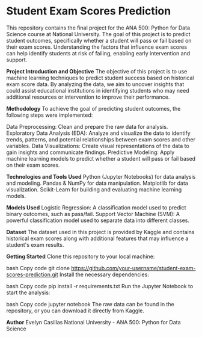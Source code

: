 # Student Exam Scores Prediction  
This repository contains the final project for the ANA 500: Python for Data Science course at National University. The goal of this project is to predict student outcomes, specifically whether a student will pass or fail based on their exam scores. Understanding the factors that influence exam scores can help identify students at risk of failing, enabling early intervention and support.

**Project Introduction and Objective**
The objective of this project is to use machine learning techniques to predict student success based on historical exam score data. By analyzing the data, we aim to uncover insights that could assist educational institutions in identifying students who may need additional resources or intervention to improve their performance.

**Methodology**
To achieve the goal of predicting student outcomes, the following steps were implemented:

Data Preprocessing: Clean and prepare the raw data for analysis.
Exploratory Data Analysis (EDA): Analyze and visualize the data to identify trends, patterns, and potential relationships between exam scores and other variables.
Data Visualizations: Create visual representations of the data to gain insights and communicate findings.
Predictive Modeling: Apply machine learning models to predict whether a student will pass or fail based on their exam scores.

**Technologies and Tools Used**
Python (Jupyter Notebooks) for data analysis and modeling.
Pandas & NumPy for data manipulation.
Matplotlib for data visualization.
Scikit-Learn for building and evaluating machine learning models.

**Models Used**
Logistic Regression: A classification model used to predict binary outcomes, such as pass/fail.
Support Vector Machine (SVM): A powerful classification model used to separate data into different classes.

**Dataset**
The dataset used in this project is provided by Kaggle and contains historical exam scores along with additional features that may influence a student's exam results.

**Getting Started**
Clone this repository to your local machine:

bash
Copy code
git clone https://github.com/your-username/student-exam-scores-prediction.git
Install the necessary dependencies:

bash
Copy code
pip install -r requirements.txt
Run the Jupyter Notebook to start the analysis:

bash
Copy code
jupyter notebook
The raw data can be found in the repository, or you can download it directly from Kaggle.

**Author**
Evelyn Casillas
National University - ANA 500: Python for Data Science
